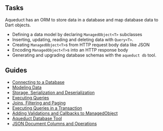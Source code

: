 ## Tasks

Aqueduct has an ORM to store data in a database and map database data to Dart objects.

- Defining a data model by declaring `ManagedObject<T>` subclasses
- Inserting, updating, reading and deleting data with `Query<T>`.
- Creating `ManagedObject<T>`s from HTTP request body data like JSON
- Encoding `ManagedObject<T>`s into an HTTP response body
- Generating and upgrading database schemas with the `aqueduct db` tool.

## Guides

- [Connecting to a Database](connecting.md)
- [Modeling Data](modeling_data.md)
- [Storage, Serialization and Deserialization](serialization.md)
- [Executing Queries](executing_queries.md)
- [Joins, Filtering and Paging](advanced_queries.md)
- [Executing Queries in a Transaction](transaction.md)
- [Adding Validations and Callbacks to ManagedObject](validations.md)
- [Aqueduct Database Tool](db_tools.md)
- [JSON Document Columns and Operations](json_columns.md)

